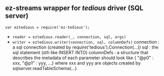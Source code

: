 ## ez-streams wrapper for _tedious_ driver (SQL server)

`var eztedious = require('ez-tedious');`

* `reader = eztedious.reader(_, connection, sql, args)`   
* `writer = eztedious.writer(connection, sql, columnDefs)`
connection : a sql connection (created by require('tedious').Connection(...))
sql : the sql statement (sth like INSERT INTO)
columnDefs : a structure that describes the metadata of each parameter
  should look like { "@p0" : xxx, "@p1" : yyy, ...} where xxx and yyy are objects created 
by sqlserver.readTableSchema(...)
